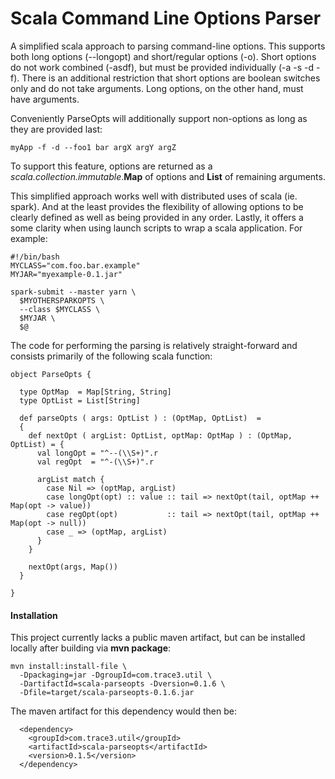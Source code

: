 Scala Command Line Options Parser
=================================

A simplified scala approach to parsing command-line options. This supports 
both long options (--longopt) and short/regular options (-o). Short options 
do not work combined (-asdf), but must be provided individually (-a -s -d -f). 
There is an additional restriction that short options are boolean switches 
only and do not take arguments. Long options, on the other hand, must have 
arguments. 

Conveniently ParseOpts will additionally support non-options as long as they 
are provided last:
```
myApp -f -d --foo1 bar argX argY argZ  
```
To support this feature, options are returned as a 
*scala.collection.immutable*.**Map** of options and **List** of 
remaining arguments.

This simplified approach works well with distributed uses of scala (ie. spark). 
And at the least provides the flexibility of allowing options to be clearly 
defined as well as being provided in any order. Lastly, it offers a some clarity 
when using launch scripts to wrap a scala application. For example:

```
#!/bin/bash
MYCLASS="com.foo.bar.example"
MYJAR="myexample-0.1.jar"

spark-submit --master yarn \
  $MYOTHERSPARKOPTS \
  --class $MYCLASS \
  $MYJAR \
  $@ 
```

The code for performing the parsing is relatively straight-forward and consists 
primarily of the following scala function:

```
object ParseOpts {

  type OptMap  = Map[String, String]
  type OptList = List[String]
  
  def parseOpts ( args: OptList ) : (OptMap, OptList)  = 
  {
    def nextOpt ( argList: OptList, optMap: OptMap ) : (OptMap, OptList) = {
      val longOpt = "^--(\\S+)".r
      val regOpt  = "^-(\\S+)".r

      argList match {
        case Nil => (optMap, argList)
        case longOpt(opt) :: value :: tail => nextOpt(tail, optMap ++ Map(opt -> value))
        case regOpt(opt)           :: tail => nextOpt(tail, optMap ++ Map(opt -> null))
        case _ => (optMap, argList)
      }
    }
    
    nextOpt(args, Map())
  }

}
```


#### Installation


  This project currently lacks a public maven artifact, but can be 
installed locally after building via **mvn package**: 

```
mvn install:install-file \
  -Dpackaging=jar -DgroupId=com.trace3.util \
  -DartifactId=scala-parseopts -Dversion=0.1.6 \
  -Dfile=target/scala-parseopts-0.1.6.jar
```

The maven artifact for this dependency would then be:

```
  <dependency>
    <groupId>com.trace3.util</groupId>
    <artifactId>scala-parseopts</artifactId>
    <version>0.1.5</version>
  </dependency>
```


